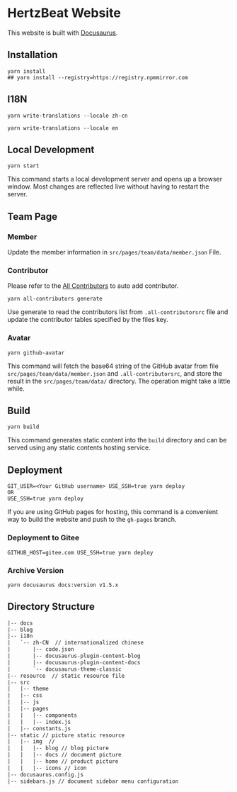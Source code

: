 # HertzBeat Website

This website is built with [Docusaurus](https://docusaurus.io/).

## Installation

```shell
yarn install
## yarn install --registry=https://registry.npmmirror.com
```

## I18N

```console
yarn write-translations --locale zh-cn

yarn write-translations --locale en
```

## Local Development

```console
yarn start
```

This command starts a local development server and opens up a browser window. Most changes are reflected live without having to restart the server.

## Team Page

### Member

Update the member information in `src/pages/team/data/member.json` File.

### Contributor

Please refer to the [All Contributors](https://allcontributors.org/) to auto add contributor.

```console
yarn all-contributors generate
```

Use generate to read the contributors list from `.all-contributorsrc` file and update the contributor tables specified by the files key.

### Avatar

```console
yarn github-avatar
```

This command will fetch the base64 string of the GitHub avatar from file `src/pages/team/data/member.json` and `.all-contributorsrc`, and store the result in the `src/pages/team/data/` directory. The operation might take a little while.

## Build

```console
yarn build
```

This command generates static content into the `build` directory and can be served using any static contents hosting service.

## Deployment

```console
GIT_USER=<Your GitHub username> USE_SSH=true yarn deploy
OR
USE_SSH=true yarn deploy
```

If you are using GitHub pages for hosting, this command is a convenient way to build the website and push to the `gh-pages` branch.

### Deployment to Gitee

```console
GITHUB_HOST=gitee.com USE_SSH=true yarn deploy  
```

### Archive Version

```shell
yarn docusaurus docs:version v1.5.x
```

## Directory Structure

```html
|-- docs
|-- blog   
|-- i18n
|   `-- zh-CN  // internationalized chinese
|       |-- code.json
|       |-- docusaurus-plugin-content-blog
|       |-- docusaurus-plugin-content-docs
|       `-- docusaurus-theme-classic
|-- resource  // static resource file
|-- src
|   |-- theme
|   |-- css
|   |-- js
|   |-- pages
|   |   |-- components
|   |   |-- index.js
|   |-- constants.js
|-- static // picture static resource
|   |-- img  //
|   |   |-- blog // blog picture
|   |   |-- docs // document picture
|   |   |-- home // product picture
|   |   |-- icons // icon
|-- docusaurus.config.js
|-- sidebars.js // document sidebar menu configuration
```
